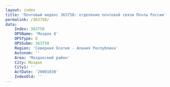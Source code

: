 ```yaml
---
layout: index
title: 'Почтовый индекс 363758: отделение почтовой связи Почты России'
permalink: /363758/
data:
    Index: 363758
    OPSName: 'Моздок 8'
    OPSType: О
    OPSSubm: 363750
    Region: 'Северная Осетия - Алания Республика'
    Autonom: ''
    Area: 'Моздокский район'
    City: Моздок
    City1: ''
    ActDate: '20001030'
    IndexOld: ''
---
```

